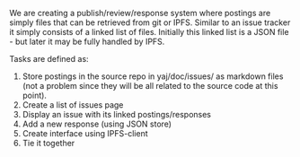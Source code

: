 We are creating a publish/review/response system where postings are
simply files that can be retrieved from git or IPFS. Similar to an
issue tracker it simply consists of a linked list of files. Initially
this linked list is a JSON file - but later it may be fully handled by
IPFS.

Tasks are defined as:

1. Store postings in the source repo in yaj/doc/issues/ as markdown
files (not a problem since they will be all related to the source code
at this point).
2. Create a list of issues page
3. Display an issue with its linked postings/responses
4. Add a new response (using JSON store)
5. Create interface using IPFS-client
6. Tie it together
